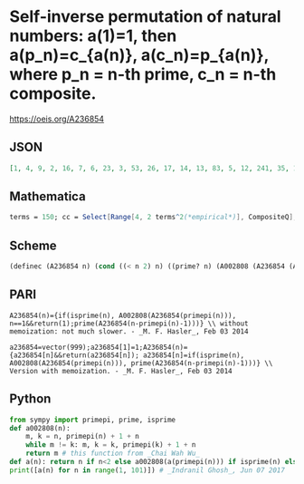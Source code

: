 # Self\-inverse permutation of natural numbers: a\(1\)\=1, then a\(p\_n\)\=c\_\{a\(n\)\}, a\(c\_n\)\=p\_\{a\(n\)\}, where p\_n \= n\-th prime, c\_n \= n\-th composite\.
https://oeis.org/A236854
## JSON
```JSON
[1, 4, 9, 2, 16, 7, 6, 23, 3, 53, 26, 17, 14, 13, 83, 5, 12, 241, 35, 101, 59, 43, 8, 41, 431, 11, 37, 1523, 75, 149, 39, 547, 277, 191, 19, 179, 27, 3001, 31, 157, 24, 12763, 22, 379, 859, 167, 114, 3943, 1787, 1153, 67, 1063, 10, 103, 27457, 127, 919, 89, 21]
```
## Mathematica
```Mathematica
terms = 150; cc = Select[Range[4, 2 terms^2(*empirical*)], CompositeQ]; compositePi[k_?CompositeQ] := FirstPosition[cc, k][[1]]; a[1] = 1; a[p_?PrimeQ] := a[p] = cc[[a[PrimePi[p]]]]; a[k_] := a[k] = Prime[a[ compositePi[k]]]; Array[a, terms] (* _Jean-François Alcover_, Mar 02 2016 *)
```
## Scheme
```Scheme
(definec (A236854 n) (cond ((< n 2) n) ((prime? n) (A002808 (A236854 (A000720 n)))) (else (A000040 (A236854 (A065855 n))))))
```
## PARI
```PARI
A236854(n)={if(isprime(n), A002808(A236854(primepi(n))), n==1&&return(1);prime(A236854(n-primepi(n)-1)))} \\ without memoization: not much slower. - _M. F. Hasler_, Feb 03 2014
```
```PARI
a236854=vector(999);a236854[1]=1;A236854(n)={a236854[n]&&return(a236854[n]); a236854[n]=if(isprime(n), A002808(A236854(primepi(n))), prime(A236854(n-primepi(n)-1)))} \\ Version with memoization. - _M. F. Hasler_, Feb 03 2014
```
## Python
```Python
from sympy import primepi, prime, isprime
def a002808(n):
    m, k = n, primepi(n) + 1 + n
    while m != k: m, k = k, primepi(k) + 1 + n
    return m # this function from _Chai Wah Wu_
def a(n): return n if n<2 else a002808(a(primepi(n))) if isprime(n) else prime(a(n - primepi(n) - 1))
print([a(n) for n in range(1, 101)]) # _Indranil Ghosh_, Jun 07 2017
```
